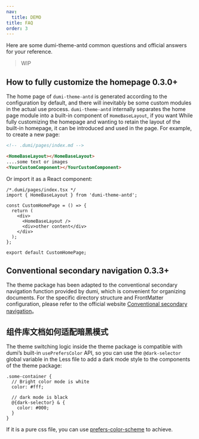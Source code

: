 ```yaml
---
nav:
  title: DEMO
title: FAQ
order: 3
---
```


Here are some dumi-theme-antd common questions and official answers for your reference.

> WIP

## How to fully customize the homepage <Badge>0.3.0+</Badge>

The home page of `dumi-theme-antd` is generated according to the configuration by default, and there will inevitably be some custom modules in the actual use process. `dumi-theme-antd` internally separates the home page module into a built-in component of `HomeBaseLayout`, if you want While fully customizing the homepage and wanting to retain the layout of the built-in homepage, it can be introduced and used in the page. For example, to create a new page:

```md
<!-- .dumi/pages/index.md -->

<HomeBaseLayout></HomeBaseLayout>
....some text or images
<YourCustomComponent></YourCustomComponent>
```

Or import it as a React component:

```tsx | pure
/*.dumi/pages/index.tsx */
import { HomeBaseLayout } from 'dumi-theme-antd';

const CustomHomePage = () => {
  return (
    <div>
      <HomeBaseLayout />
      <div>other content</div>
    </div>
  );
};

export default CustomHomePage;
```

## Conventional secondary navigation <Badge>0.3.3+</Badge>

The theme package has been adapted to the conventional secondary navigation function provided by dumi, which is convenient for organizing documents. For the specific directory structure and FrontMatter configuration, please refer to the official website [Conventional secondary navigation](https://d.umijs.org/guide/conventional-routing#%E7%BA%A6%E5%AE%9A%E5%BC%8F%E4%BA%8C%E7%BA%A7%E5%AF%BC%E8%88%AA)。

## 组件库文档如何适配暗黑模式

The theme switching logic inside the theme package is compatible with dumi’s built-in `usePrefersColor` API, so you can use the `@dark-selector` global variable in the Less file to add a dark mode style to the components of the theme package:

```less
.some-container {
  // Bright color mode is white
  color: #fff;

  // dark mode is black
  @{dark-selector} & {
    color: #000;
  }
}
```

If it is a pure css file, you can use [prefers-color-scheme](https://developer.mozilla.org/en-US/docs/Web/CSS/@media/prefers-color-scheme) to achieve.
